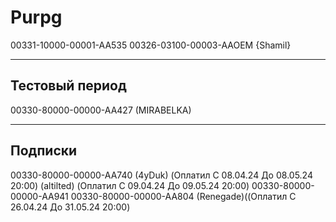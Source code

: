 # Purpg
00331-10000-00001-AA535
00326-03100-00003-AAOEM {Shamil}

-------
Тестовый период 
-------
00330-80000-00000-AA427 (MIRABELKA)


-------
Подписки
-------
00330-80000-00000-AA740 (4yDuk) (Оплатил C 08.04.24 До 08.05.24  20:00) 
 (altilted) (Оплатил C 09.04.24 До 09.05.24  20:00) 
00330-80000-00000-AA941
00330-80000-00000-AA804 (Renegade)((Оплатил C 26.04.24 До 31.05.24  20:00) 


